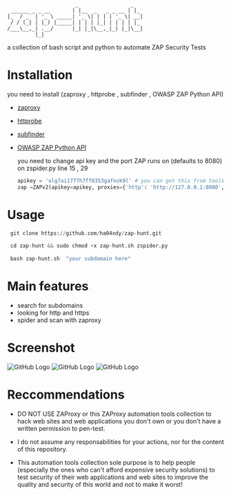 ```                                                                _                 _   
                      _                 _   
 ______ _ _ __       | |__  _   _ _ __ | |_ 
|_  / _` | '_ \ _____| '_ \| | | | '_ \| __|
 / / (_| | |_) |_____| | | | |_| | | | | |_ 
/___\__,_| .__/      |_| |_|\__,_|_| |_|\__|
         |_|                                                                                                                      
``` 
   
a collection of bash script and python to automate ZAP Security Tests 


# Installation 
you need to install (zaproxy ,  httprobe , subfinder , OWASP ZAP Python API) 


  * [zaproxy](https://www.zaproxy.org/)
  * [httprobe](https://github.com/tomnomnom/httprobe)
  * [subfinder](https://github.com/projectdiscovery/subfinder)
  * [OWASP ZAP Python API](https://github.com/zaproxy/zap-api-python)




    you need  to change api key and the port ZAP runs on (defaults to 8080) on zspider.py line 15 , 29 
    ```python
    apikey = 'olg7ai1777h7ff0353gafnok9l' # you can get this from tools > option > apikey
    zap =ZAPv2(apikey=apikey, proxies={'http': 'http://127.0.0.1:8080', 'https': 'http://127.0.0.1:8080'})
    ```




# Usage 
 ```python
  git clone https://github.com/ha04xdy/zap-hunt.git
  
  cd zap-hunt && sudo chmod +x zap-hunt.sh zspider.py
  
  bash zap-hunt.sh  "your subdomain here"
  ```



# Main features
 * search for subdomains 
 * looking for http and https
 * spider and scan with zaproxy
 
 
 
 

# Screenshot
  ![GitHub Logo](1.png)
  ![GitHub Logo](2.png)
  ![GitHub Logo](3.png)

 
 
 
 
# Reccommendations

* DO NOT USE ZAProxy or this ZAProxy automation tools collection to hack web sites and web applications you don't own or you don't have a written permission to pen-test.

* I do not assume any responsabilities for your actions, nor for the content of this repository.

* This automation tools collection sole purpose is to help people (especially the ones who can't afford expensive security solutions) to test security of their web applications and web sites to improve the quality and security of this world and not to make it worst!


